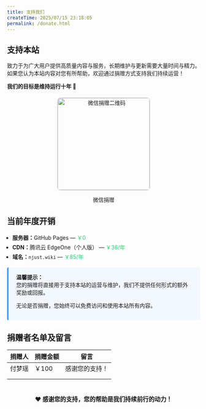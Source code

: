 ```yaml
---
title: 支持我们
createTime: 2025/07/15 23:18:05
permalink: /donate.html
---
```



## 支持本站

致力于为广大用户提供高质量内容与服务，长期维护与更新需要大量时间与精力。
如果您认为本站内容对您有所帮助，欢迎通过捐赠方式支持我们持续运营！

<strong>我们的目标是维持运行十年 🚀</strong>


<div style="text-align:center; margin: 20px 0;">
  <img src="https://bucket.01r.cc/2/0Snb3qjE.png" width="240" height="240" alt="微信捐赠二维码" style="border: 1px solid #ccc; border-radius: 8px;" />
  <p>微信捐赠</p>
</div>

<h2>当前年度开销</h2>

<ul style="line-height:1.8; padding-left: 1em;">
  <li><strong>服务器：</strong>GitHub Pages — <span style="color:#2ecc71;">￥0</span></li>
  <li><strong>CDN：</strong>腾讯云 EdgeOne（个人版） — <span style="color:#2ecc71;">￥36/年</span></li>
  <li><strong>域名：</strong><code>njust.wiki</code> — <span style="color:#2ecc71;">￥85/年</span></li>
</ul>

<div style="background: #f3f7ff; padding: 15px 20px; border-left: 4px solid #409eff; border-radius: 4px;">
  <p style="margin:0;">
    <strong>温馨提示：</strong><br>
您的捐赠将直接用于支持本站的运营与维护，我们不提供任何形式的额外奖励或回报。    

无论是否捐赠，您始终可以免费访问和使用本站所有内容。
  </p>
</div>

## 捐赠者名单及留言



| 捐赠人 | 捐赠金额 | 留言 |
| --- | --- | --- |
| 付梦瑶 | ￥100 | 感谢您的支持！ |
|   |  |   |
|  |   |  |

<p style="margin-top: 40px; text-align:center; font-weight:bold; font-size: 1.1em;">
  ❤️ 感谢您的支持，您的帮助是我们持续前行的动力！
</p>
